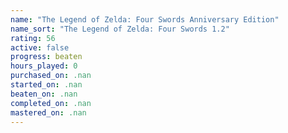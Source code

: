 ```yaml
---
name: "The Legend of Zelda: Four Swords Anniversary Edition"
name_sort: "The Legend of Zelda: Four Swords 1.2"
rating: 56
active: false
progress: beaten
hours_played: 0
purchased_on: .nan
started_on: .nan
beaten_on: .nan
completed_on: .nan
mastered_on: .nan
---
```

